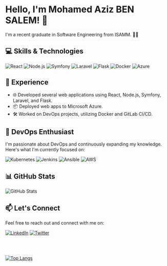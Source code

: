 <!-- Title -->
# Hello, I'm Mohamed Aziz BEN SALEM! 🚀

<!-- Introduction -->
I'm a recent graduate in Software Engineering from ISAMM. 👨‍🎓

<!-- Skills -->
## 💻 Skills & Technologies

![React](https://img.shields.io/badge/-React-61DAFB?style=flat-square&logo=react&logoColor=white)
![Node.js](https://img.shields.io/badge/-Node.js-339933?style=flat-square&logo=node.js&logoColor=white)
![Symfony](https://img.shields.io/badge/-Symfony-000000?style=flat-square&logo=symfony&logoColor=white)
![Laravel](https://img.shields.io/badge/-Laravel-FF2D20?style=flat-square&logo=laravel&logoColor=white)
![Flask](https://img.shields.io/badge/-Flask-000000?style=flat-square&logo=flask&logoColor=white)
![Docker](https://img.shields.io/badge/-Docker-2496ED?style=flat-square&logo=docker&logoColor=white)
![Azure](https://img.shields.io/badge/-Microsoft%20Azure-0089D6?style=flat-square&logo=microsoft-azure&logoColor=white)

## 🚀 Experience

- 🌐 Developed several web applications using React, Node.js, Symfony, Laravel, and Flask.
- 📦 Deployed web apps to Microsoft Azure.
- 🛠️ Worked on DevOps projects, utilizing Docker and GitLab CI/CD.

## 🌟 DevOps Enthusiast

I'm passionate about DevOps and continuously expanding my knowledge. Here's what I'm currently focused on:

![Kubernetes](https://img.shields.io/badge/-Kubernetes-326CE5?style=flat-square&logo=kubernetes&logoColor=white)
![Jenkins](https://img.shields.io/badge/-Jenkins-D24939?style=flat-square&logo=jenkins&logoColor=white)
![Ansible](https://img.shields.io/badge/-Ansible-EE0000?style=flat-square&logo=ansible&logoColor=white)
![AWS](https://img.shields.io/badge/-Amazon%20AWS-232F3E?style=flat-square&logo=amazon-aws&logoColor=white)

## 📊 GitHub Stats

![GitHub Stats](https://github-readme-stats.vercel.app/api?username=azizbensalem&show_icons=true&theme=dark)

## 📫 Let's Connect

Feel free to reach out and connect with me on:

[![LinkedIn](https://img.shields.io/badge/-LinkedIn-0077B5?style=flat-square&logo=linkedin&logoColor=white)](https://www.linkedin.com/in/yourlinkedinprofile/)
[![Twitter](https://img.shields.io/badge/-Twitter-1DA1F2?style=flat-square&logo=twitter&logoColor=white)](https://twitter.com/yourtwitterhandle)


<br/>
<br/>

[![Top Langs](https://github-readme-stats.vercel.app/api/top-langs/?username=azizbensalem&langs_count=6&theme=radical&hide=css,shell,scss)](https://github.com/anuraghazra/github-readme-stats)




